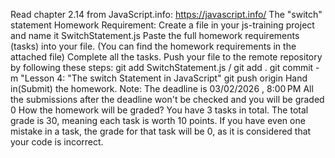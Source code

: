 Read chapter 2.14 from JavaScript.info: https://javascript.info/
The "switch" statement
Homework Requirement:
Create a file in your js-training project and name it SwitchStatement.js
Paste the full homework requirements (tasks) into your file. (You can find the homework requirements in the attached file)
Complete all the tasks.
Push your file to the remote repository by following these steps:
git add SwitchStatement.js / git add .
git commit -m "Lesson 4: "The switch Statement in JavaScript"
git push origin
Hand in(Submit) the homework.
Note: 
The deadline is 03/02/2026 , 8:00 PM
All the submissions after the deadline won't be checked and you will be graded 0
How the homework will be graded?
You have 3 tasks in total.
The total grade is 30, meaning each task is worth 10 points. If you have even one mistake in a task, the grade for that task will be 0, as it is considered that your code is incorrect.